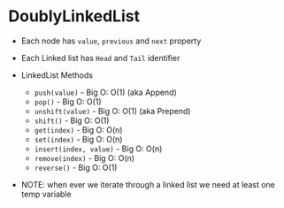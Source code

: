 # DoublyLinkedList

- Each node has `value`, `previous` and `next` property
- Each Linked list has `Head` and `Tail` identifier
- LinkedList Methods
  - `push(value)` - Big O: O(1) (aka Append)
  - `pop()` - Big O: O(1)
  - `unshift(value)` - Big O: O(1)  (aka Prepend)
  - `shift()` - Big O: O(1)
  - `get(index)` - Big O: O(n)
  - `set(index)` - Big O: O(n)
  - `insert(index, value)` - Big O: O(n)
  - `remove(index)` - Big O: O(n)
  - `reverse()` - Big O: O(1)

- NOTE: when ever we iterate through a linked list we need at least one temp variable
